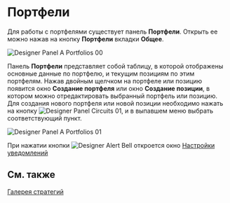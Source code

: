 # Портфели

Для работы с портфелями существует панель **Портфели**. Открыть ее можно нажав на кнопку **Портфели** вкладки **Общее**.

![Designer Panel A Portfolios 00](~/images/Designer_Panel_Portfolios_00.png)

Панель **Портфели** представляет собой таблицу, в которой отображены основные данные по портфелю, и текущим позициям по этим портфелям. Нажав двойным щелчком на портфеле или позицию появится окно **Создание портфеля** или окно **Создание позиции**, в котором можно отредактировать выбранный портфель или позицию. Для создания нового портфеля или новой позиции необходимо нажать на кнопку ![Designer Panel Circuits 01](~/images/Designer_Panel_Circuits_01.png), и в выпавшем меню выбрать соответствующий пункт.

![Designer Panel A Portfolios 01](~/images/Designer_Panel_Portfolios_01.png)

При нажатии кнопки ![Designer Alert Bell](~/images/Designer_Alert_Bell.png) откроется окно [Настройки уведомлений](Designer_notification_Setting.md)

## См. также

[Галерея стратегий](Designer_Gallery_of_strategies.md)
